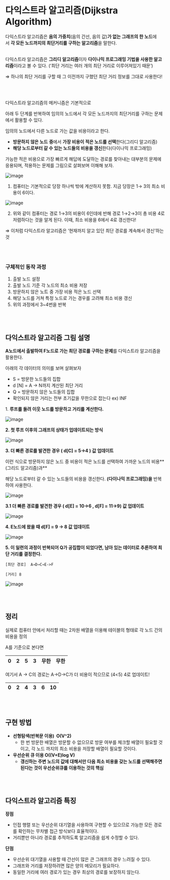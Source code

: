 # 다익스트라 알고리즘(Dijkstra Algorithm)

다익스트라 알고리즘은 **음의 가중치**(음의 간선, 음의 값)**가 없는 그래프의 한 노드**에서 **각 모든 노드까지의 최단거리를 구하는 알고리즘**을 말한다.<br/><br/>


다익스트라 알고리즘은 **그리디 알고리즘**이자 **다이나믹 프로그래밍 기법을 사용한 알고리즘**이라고 볼 수 있다. (‘최단 거리는 여러 개의 최단 거리로 이루어져있기 때문’)

⇒ 하나의 최단 거리를 구할 때 그 이전까지 구했던 최단 거리 정보를 그대로 사용한다!

<br/><br/>

다익스트라 알고리즘의 메커니즘은 기본적으로

아래 두 단계를 반복하여 임의의 노드에서 각 모든 노드까지의 최단거리를 구하는 문제에서 활용할 수 있다.

임의의 노드에서 다른 노드로 가는 값을 비용이라고 한다.

- **방문하지 않은 노드** **중**에서 **가장 비용이 적은 노드를 선택**한다(그리디 알고리즘)
- **해당 노드로부터 갈 수 있는 노드들의 비용을 갱신**한다(다이나믹 프로그래밍)

가능한 적은 비용으로 가장 빠르게 해답에 도달하는 경로를 찾아내는 대부분의 문제에 응용되며, 적용하는 문제를 그림으로 살펴보며 이해해 보자.

![image](https://github.com/user-attachments/assets/5f355630-711b-49b6-938c-3b6363ffbd35)

1. 컴퓨터는 기본적으로 당장 하나씩 밖에 계산하지 못함. 지금 당장은 1→ 3의 최소 비용이 6이다.

![image](https://github.com/user-attachments/assets/b750a95b-2f81-4741-a5f3-57660d99eaab)

2. 위와 같이 컴퓨터는 경로 1→3의 비용이 6인데에 반해 경로 1→2→3이 총 비용 4로 저렴하다는 것을 알게 된다. 이때, 최소 비용을 6에서 4로 갱신한다!

⇒ 이처럼 다익스트라 알고리즘은 ‘현재까지 알고 있던 최단 경로를 계속해서 갱신’하는 것

<br/><br/>

### 구체적인 동작 과정

1. 출발 노드 설정
2. 출발 노드 기준 각 노드의 최소 비용 저장
3. 방문하지 않은 노트 중 가장 비용 적은 노드 선택
4. 해당 노드를 거쳐 특정 노드로 가는 경우를 고려해 최소 비용 갱신
5. 위의 과정에서 3~4번을 반복

<br/><br/>


## 다익스트라 알고리즘 그림 설명

**A노드에서 출발하여 F노드로 가는 최단 경로를 구하는 문제**를 다익스트라 알고리즘을 활용한다.

아래의 각 데이터의 의미를 보며 살펴보자

- S = 방문한 노드들의 집합
- d [N] = A → N까지 계산된 최단 거리
- Q = 방문하지 않은 노드들의 집합
- 확인되지 않은 거리는 전부 초기값을 무한으로 잡는다 ex) INF

1. **루프를 돌려 이웃 노드를 방문하고 거리를 계산한다.**

![image](https://github.com/user-attachments/assets/637d3ced-30de-44da-9a91-e5b4530f0085)

**2. 첫 루프 이후의 그래프의 상태가 업데이트되는 방식**

![image](https://github.com/user-attachments/assets/462bdaad-5a73-41a4-9290-8b08900ba94b)

**3. 더 빠른 경로를 발견한 경우 ( d[C] = 5->4 ) 값 업데이트**

이런 식으로 방문하지 않은 노드 중 비용이 적은 노드를 선택하여 가까운 노드의 비용**(그리드 알고리즘)과**

해당 노드로부터 갈 수 있는 노드들의 비용을 갱신한다. **(다이나믹 프로그래밍)을** 반복하여 사용한다.

![image](https://github.com/user-attachments/assets/d2712cb8-720a-4a66-b00b-712d4a8238fd)

**3.1 더 빠른 경로를 발견한 경우 ( d[E] = 10->6 , d[F] = 11->9) 값 업데이트**

![image](https://github.com/user-attachments/assets/1bf8cc46-d596-4e25-b368-47148cb3f883)

**4. E노드에 왔을 때 d[F] = 9 -> 8 값 업데이트**

![image](https://github.com/user-attachments/assets/d28ebdaa-5966-4c4a-95db-5587cdac6781)

**5. 이 일련의 과정이 반복되어 Q가 공집합이 되었다면, 남아 있는 데이터로 추론하여 최단 거리를 결정한다.**
    
    [최단 경로]  A→D→C→E->F
    
    [거리] 8
    

![image](https://github.com/user-attachments/assets/cbf6ab5d-0d0a-439d-bb19-8e65d71202e1)

<br/><br/>


## 정리

실제로 컴퓨터 안에서 처리할 때는 2차원 배열을 이용해 테이블의 형태로 각 노드 간의 비용을 정의

A를 기준으로 본다면

| 0 | 2 | 5 | 3 | 무한 | 무한 |
| --- | --- | --- | --- | --- | --- |

여기서 A → C의 경로는 A→D→C가 더 비용이 적으므로 (4<5) 4로 업데이트!

| 0 | 2 | **4** | 3 | 6 | 10 |
| --- | --- | --- | --- | --- | --- |

<br/><br/>


## 구현 방법

- **선형탐색(반복문 이용)  O(V^2)**
    - 한 번 방문한 배열은 방문할 수 없으므로 방문 여부를 체크할 배열이 필요할 것이고, 각 노드 까지의 최소 비용을 저장할 배열이 필요할 것이다.
- **우선순위 큐 이용 O((V+E)log V)**
    - **갱신하는 주변 노드의 값에 대해서만 다음 최소 비용을 갖는 노드를 선택해주면 된다는 것이 우선순위큐를 이용하는 것의 핵심**

<br/><br/>


## 다익스트라 알고리즘 특징

**장점**

- 인접 행렬 또는 우선순위 대기열을 사용하여 구현할 수 있으므로 가능한 모든 경로를 확인하는 무차별 접근 방식보다 효율적이다.
- 거리뿐만 아니라 경로를 추적하도록 알고리즘을 쉽게 수정할 수 있다.

**단점**

- 우선순위 대기열을 사용할 때 간선이 많은 큰 그래프의 경우 느려질 수 있다.
- 그래프와 거리를 저장하려면 많은 양의 메모리가 필요하다.
- 동일한 거리에 여러 경로가 있는 경우 최상의 경로를 보장하지 않는다.
